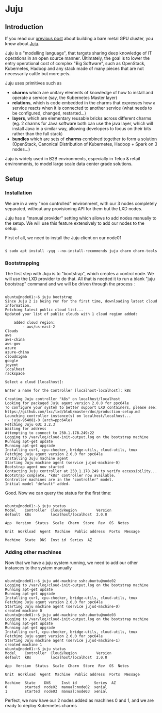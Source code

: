 # Juju
## Introduction

If you read our [previous post](http://www.madeden.com/single-post/2016/11/14/Building-a-bare-metal-GPU-enabled-cluster-for-Kubernetes) about building a bare metal GPU cluster, you know about [Juju](https://jujucharms.com). 

Juju is a "modelling language", that targets sharing deep knowledge of IT operations in an open source manner. Ultimately, the goal is to lower the entry operational cost of complex "Big Software", such as OpenStack, Kubernetes, Hadoop and any stack made of many pieces that are not necessarily cattle but more pets. 

Juju uses primitives such as 

* **charms** which are unitary elements of knowledge of how to install and operate a service (say, the Kubernetes Master layer)
* **relations**, which is code embedded in the charms that expresses how a service reacts when it is connected to another service (what needs to be configured, changed, restarted...)
* **layers**, which are elementary reusable bricks across different charms (eg. 2 charms for Java software both can use the java layer, which will install Java in a similar way, allowing developers to focus on their bits rather than the full stack)
* **bundles** which are sets of **charms** combined together to form a solution (OpenStack, Canonical Distribution of Kubernetes, Hadoop + Spark on 3 nodes...)

Juju is widely used in B2B environments, especially in Telco & retail environments, to model large scale data center grade solutions. 

## Setup
### Installation

We are in a very "non controlled" environment, with our 3 nodes completely separated, without any provisioning API for them but the LXD nodes. 

Juju has a "manual provider" setting which allows to add nodes manually to the setup. We will use this feature extensively to add our nodes to the setup. 

First of all, we need to install the Juju client on our node01


<pre><code>
$ sudo apt install -yqq --no-install-recommends juju charm charm-tools
</pre></code>

### Bootstrapping

The first step with Juju is to "bootstrap", which creates a control node. We will use the LXD provider to do that. All that is needed it to run a blank "juju bootstrap" command and we will be driven through the process :

<pre><code>
ubuntu@node01:~$ juju bootstrap
Since Juju 2 is being run for the first time, downloading latest cloud information.
Fetching latest public cloud list...
Updated your list of public clouds with 1 cloud region added:

    added cloud region:
        - aws/us-east-2
Clouds
aws
aws-china
aws-gov
azure
azure-china
cloudsigma
google
joyent
localhost
rackspace

Select a cloud [localhost]: 

Enter a name for the Controller [localhost-localhost]: k8s

Creating Juju controller "k8s" on localhost/localhost
Looking for packaged Juju agent version 2.0.0 for ppc64le
To configure your system to better support LXD containers, please see: https://github.com/lxc/lxd/blob/master/doc/production-setup.md
Launching controller instance(s) on localhost/localhost...
 - juju-954081-0 (arch=ppc64le)          
Fetching Juju GUI 2.2.3
Waiting for address
Attempting to connect to 250.1.178.249:22
Logging to /var/log/cloud-init-output.log on the bootstrap machine
Running apt-get update
Running apt-get upgrade
Installing curl, cpu-checker, bridge-utils, cloud-utils, tmux
Fetching Juju agent version 2.0.0 for ppc64le
Installing Juju machine agent
Starting Juju machine agent (service jujud-machine-0)
Bootstrap agent now started
Contacting Juju controller at 250.1.178.249 to verify accessibility...
Bootstrap complete, "k8s" controller now available.
Controller machines are in the "controller" model.
Initial model "default" added.
</pre></code>

Good. Now we can query the status for the first time: 

<pre><code>
ubuntu@node01:~$ juju status
Model    Controller  Cloud/Region         Version
default  k8s         localhost/localhost  2.0.0

App  Version  Status  Scale  Charm  Store  Rev  OS  Notes

Unit  Workload  Agent  Machine  Public address  Ports  Message

Machine  State  DNS  Inst id  Series  AZ
</pre></code>

### Adding other machines

Now that we have a juju system running, we need to add our other instances to the system manually

<pre><code>
ubuntu@node01:~$ juju add-machine ssh:ubuntu@node02
Logging to /var/log/cloud-init-output.log on the bootstrap machine
Running apt-get update
Running apt-get upgrade
Installing curl, cpu-checker, bridge-utils, cloud-utils, tmux
Fetching Juju agent version 2.0.0 for ppc64le
Starting Juju machine agent (service jujud-machine-0)
created machine 0
ubuntu@node01:~$ juju add-machine ssh:ubuntu@node03
Logging to /var/log/cloud-init-output.log on the bootstrap machine
Running apt-get update
Running apt-get upgrade
Installing curl, cpu-checker, bridge-utils, cloud-utils, tmux
Fetching Juju agent version 2.0.0 for ppc64le
Starting Juju machine agent (service jujud-machine-1)
created machine 1
ubuntu@node01:~$ juju status
Model    Controller  Cloud/Region         Version
default  k8s         localhost/localhost  2.0.0

App  Version  Status  Scale  Charm  Store  Rev  OS  Notes

Unit  Workload  Agent  Machine  Public address  Ports  Message

Machine  State    DNS     Inst id        Series  AZ
0        started  node02  manual:node02  xenial  
1        started  node03  manual:node03  xenial  
</pre></code>

Perfect, we now have our 2 nodes added as machines 0 and 1, and we are ready to deploy Kubernetes charms


